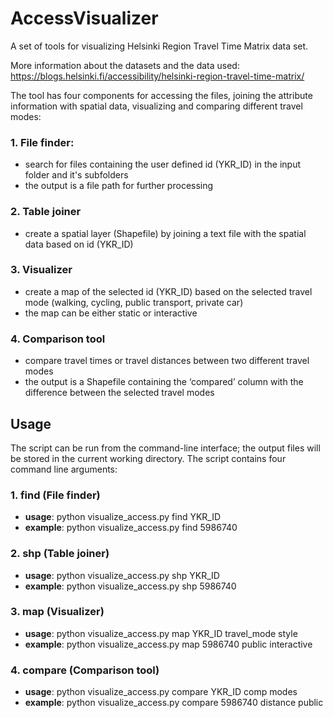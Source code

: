 # AccessVisualizer

A set of tools for visualizing Helsinki Region Travel Time Matrix data set. 

More information about the datasets and the data used: https://blogs.helsinki.fi/accessibility/helsinki-region-travel-time-matrix/

The tool has four components for accessing the files, joining the attribute information with spatial data, visualizing and comparing different travel modes:

### 1. File finder:
  - search for files containing the user defined id (YKR_ID) in the input folder and it's subfolders
  - the output is a file path for further processing

### 2. Table joiner
  - create a spatial layer (Shapefile) by joining a text file with the spatial data based on id (YKR_ID)

### 3. Visualizer
- create a map of the selected id (YKR_ID) based on the selected travel mode (walking, cycling, public transport, private car)
- the map can be either static or interactive

### 4. Comparison tool
- compare travel times or travel distances between two different travel modes
- the output is a Shapefile containing the ‘compared’ column with the difference between the selected travel modes


## Usage

The script can be run from the command-line interface; the output files will be stored in the current working directory.
The script contains four command line arguments:

### 1.	find (File finder)
-	__usage__: python visualize_access.py find YKR_ID
-	__example__: python visualize_access.py find 5986740

### 2.	shp (Table joiner)
-	__usage__: python visualize_access.py shp YKR_ID
-	__example__: python visualize_access.py shp 5986740

### 3.	map (Visualizer)
-	__usage__: python visualize_access.py map YKR_ID travel_mode style
-	__example__: python visualize_access.py map 5986740 public interactive

### 4.	compare (Comparison tool)
-	__usage__: python visualize_access.py compare YKR_ID comp modes
-	__example__: python visualize_access.py compare 5986740 distance public
